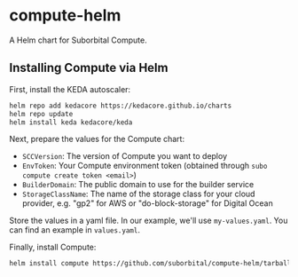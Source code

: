 # compute-helm

A Helm chart for Suborbital Compute.

## Installing Compute via Helm

First, install the KEDA autoscaler:

```sh
helm repo add kedacore https://kedacore.github.io/charts
helm repo update
helm install keda kedacore/keda
```

Next, prepare the values for the Compute chart:

- `SCCVersion`: The version of Compute you want to deploy
- `EnvToken`: Your Compute environment token (obtained through `subo compute create token <email>`)
- `BuilderDomain`: The public domain to use for the builder service
- `StorageClassName`: The name of the storage class for your cloud provider, e.g. "gp2" for AWS or "do-block-storage" for Digital Ocean

Store the values in a yaml file. In our example, we'll use `my-values.yaml`. You can find an example in `values.yaml`.

Finally, install Compute:

```sh
helm install compute https://github.com/suborbital/compute-helm/tarball/main -f my-values.yaml
```
